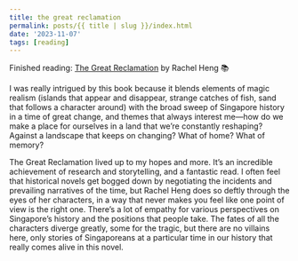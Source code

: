 ```yaml
---
title: the great reclamation
permalink: posts/{{ title | slug }}/index.html
date: '2023-11-07'
tags: [reading]
---
```


Finished reading: [The Great Reclamation](https://micro.blog/books/9781035406326) by Rachel Heng 📚

I was really intrigued by this book because it blends elements of magic realism (islands that appear and disappear, strange catches of fish, sand that follows a character around) with the broad sweep of Singapore history in a time of great change, and themes that always interest me—how do we make a place for ourselves in a land that we’re constantly reshaping? Against a landscape that keeps on changing? What of home? What of memory?

The Great Reclamation lived up to my hopes and more. It’s an incredible achievement of research and storytelling, and a fantastic read. I often feel that historical novels get bogged down by negotiating the incidents and prevailing narratives of the time, but Rachel Heng does so deftly through the eyes of her characters, in a way that never makes you feel like one point of view is the right one. There’s a lot of empathy for various perspectives on Singapore’s history and the positions that people take. The fates of all the characters diverge greatly, some for the tragic, but there are no villains here, only stories of Singaporeans at a particular time in our history that really comes alive in this novel.
